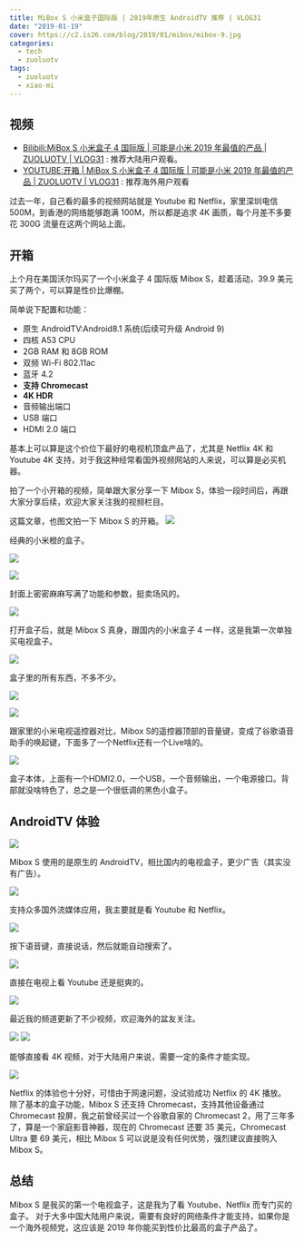 ```yaml
---
title: MiBox S 小米盒子国际版 | 2019年原生 AndroidTV 推荐 | VLOG31
date: "2019-01-19"
cover: https://c2.is26.com/blog/2019/01/mibox/mibox-9.jpg
categories:
  - tech
  - zuoluotv
tags:
  - zuoluotv
  - xiao-mi
---
```


## 视频

- [Bilibili:MiBox S 小米盒子 4 国际版 | 可能是小米 2019 年最值的产品 | ZUOLUOTV | VLOG31](https://www.bilibili.com/video/av41145254) : 推荐大陆用户观看。
- [YOUTUBE:开箱 | MiBox S 小米盒子 4 国际版 | 可能是小米 2019 年最值的产品 | ZUOLUOTV | VLOG31](https://www.youtube.com/watch?v=MjZJG4GCw1g&t=249s) : 推荐海外用户观看

过去一年，自己看的最多的视频网站就是 Youtube 和 Netflix，家里深圳电信 500M，到香港的网络能够跑满 100M，所以都是追求 4K 画质，每个月差不多要花 300G 流量在这两个网站上面。

## 开箱

上个月在美国沃尔玛买了一个小米盒子 4 国际版 Mibox S，趁着活动，39.9 美元买了两个，可以算是性价比爆棚。

简单说下配置和功能：

- 原生 AndroidTV:Android8.1 系统(后续可升级 Android 9)
- 四核 A53 CPU
- 2GB RAM 和 8GB ROM
- 双频 Wi-Fi 802.11ac
- 蓝牙 4.2
- **支持 Chromecast**
- **4K HDR**
- 音频输出端口
- USB 端口
- HDMI 2.0 端口

基本上可以算是这个价位下最好的电视机顶盒产品了，尤其是 Netflix 4K 和 Youtube 4K 支持，对于我这种经常看国外视频网站的人来说，可以算是必买机器。

拍了一个小开箱的视频，简单跟大家分享一下 Mibox S，体验一段时间后，再跟大家分享后续，欢迎大家关注我的视频栏目。

这篇文章，也图文拍一下 Mibox S 的开箱。
![](https://c2.is26.com/blog/2019/01/mibox/mibox-1.jpg)

经典的小米橙的盒子。

![](https://c2.is26.com/blog/2019/01/mibox/mibox-2.jpg)

![](https://c2.is26.com/blog/2019/01/mibox/mibox-3.jpg)

封面上密密麻麻写满了功能和参数，挺卖场风的。

![](https://c2.is26.com/blog/2019/01/mibox/mibox-4.jpg)

打开盒子后，就是 Mibox S 真身，跟国内的小米盒子 4 一样，这是我第一次单独买电视盒子。

![](https://c2.is26.com/blog/2019/01/mibox/mibox-5.jpg)

盒子里的所有东西，不多不少。

![](https://c2.is26.com/blog/2019/01/mibox/mibox-7.jpg)

![](https://c2.is26.com/blog/2019/01/mibox/mibox-13.jpg)

跟家里的小米电视遥控器对比，Mibox S的遥控器顶部的音量键，变成了谷歌语音助手的唤起键，下面多了一个Netflix还有一个Live啥的。

![](https://c2.is26.com/blog/2019/01/mibox/mibox-9.jpg)

盒子本体，上面有一个HDMI2.0，一个USB，一个音频输出，一个电源接口。背部就没啥特色了，总之是一个很低调的黑色小盒子。

## AndroidTV 体验

![](https://c2.is26.com/blog/2019/01/mibox/s-2.jpg)

Mibox S 使用的是原生的 AndroidTV，相比国内的电视盒子，更少广告（其实没有广告）。

![](https://c2.is26.com/blog/2019/01/mibox/s-3.jpg)

支持众多国外流媒体应用，我主要就是看 Youtube 和 Netflix。

![](https://c2.is26.com/blog/2019/01/mibox/s-7.jpg)

按下语音键，直接说话，然后就能自动搜索了。

![](https://c2.is26.com/blog/2019/01/mibox/s-1.jpg)

直接在电视上看 Youtube 还是挺爽的。

![](https://c2.is26.com/blog/2019/01/mibox/s-8.jpg)

最近我的频道更新了不少视频，欢迎海外的盆友关注。

![](https://c2.is26.com/blog/2019/01/mibox/s-9.jpg) ![](https://c2.is26.com/blog/2019/01/mibox/s-10.jpg)

能够直接看 4K 视频，对于大陆用户来说，需要一定的条件才能实现。

![](https://c2.is26.com/blog/2019/01/mibox/s-11.jpg)

Netflix 的体验也十分好，可惜由于网速问题，没试验成功 Netflix 的 4K 播放。 除了基本的盒子功能，Mibox S 还支持 Chromecast，支持其他设备通过 Chromecast 投屏，我之前曾经买过一个谷歌自家的 Chromecast 2，用了三年多了，算是一个家庭影音神器，现在的 Chromecast 还要 35 美元，Chromecast Ultra 要 69 美元，相比 Mibox S 可以说是没有任何优势，强烈建议直接购入 Mibox S。

## 总结

Mibox S 是我买的第一个电视盒子，这是我为了看 Youtube、Netflix 而专门买的盒子。 对于大多中国大陆用户来说，需要有良好的网络条件才能支持，如果你是一个海外视频党，这应该是 2019 年你能买到性价比最高的盒子产品了。
